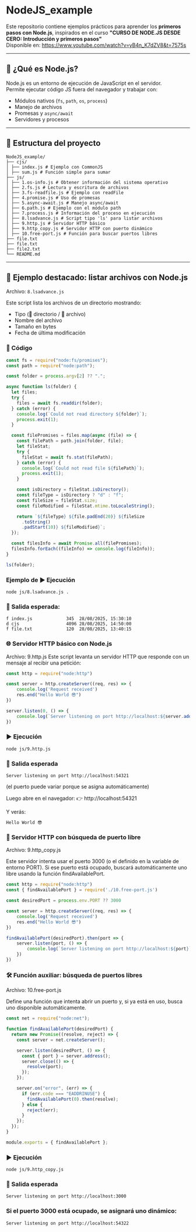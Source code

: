 # NodeJS_example  

Este repositorio contiene ejemplos prácticos para aprender los **primeros pasos con Node.js**, inspirados en el curso **"CURSO DE NODE.JS DESDE CERO: Introducción y primeros pasos"**  
Disponible en: https://www.youtube.com/watch?v=yB4n_K7dZV8&t=7575s


---

## 🚀 ¿Qué es Node.js?  
Node.js es un entorno de ejecución de JavaScript en el servidor.  
Permite ejecutar código JS fuera del navegador y trabajar con:  

- Módulos nativos (`fs`, `path`, `os`, `process`)  
- Manejo de archivos  
- Promesas y `async/await`  
- Servidores y procesos  

---

## 📂 Estructura del proyecto  

```
NodeJS_example/
├── cjs/
│ ├── index.js # Ejemplo con CommonJS
│ ├── sum.js # Función simple para sumar
├── js/
│ ├── 1.os-info.js # Obtener información del sistema operativo
│ ├── 2.fs.js # Lectura y escritura de archivos
│ ├── 3.fs-readfile.js # Ejemplo con readFile
│ ├── 4.promise.js # Uso de promesas
│ ├── 5.async-await.js # Manejo async/await
│ ├── 6.path.js # Ejemplo con el módulo path
│ ├── 7.process.js # Información del proceso en ejecución
│ ├── 8.lsadvance.js # Script tipo 'ls' para listar archivos
│ ├── 9.http.js # Servidor HTTP básico
│ ├── 9.http_copy.js # Servidor HTTP con puerto dinámico
│ ├── 10.free-port.js # Función para buscar puertos libres
├── file.txt
├── file.txt
├── file2.txt
└── README.md

```



---

## 📌 Ejemplo destacado: listar archivos con Node.js  

Archivo: `8.lsadvance.js`  

Este script lista los archivos de un directorio mostrando:  

- Tipo (📁 directorio / 📄 archivo)  
- Nombre del archivo  
- Tamaño en bytes  
- Fecha de última modificación  

### 📄 Código  

```js
const fs = require("node:fs/promises");
const path = require("node:path");

const folder = process.argv[2] ?? ".";

async function ls(folder) {
  let files;
  try {
    files = await fs.readdir(folder);
  } catch (error) {
    console.log(`Could not read directory ${folder}`);
    process.exit(1);
  }

  const filePromises = files.map(async (file) => {
    const filePath = path.join(folder, file);
    let fileStat;
    try {
      fileStat = await fs.stat(filePath);
    } catch (error) {
      console.log(`Could not read file ${filePath}`);
      process.exit(1);
    }

    const isDirectory = fileStat.isDirectory();
    const fileType = isDirectory ? "d" : "f";
    const fileSize = fileStat.size;
    const fileModified = fileStat.mtime.toLocaleString();

    return `${fileType} ${file.padEnd(20)} ${fileSize
      .toString()
      .padStart(10)} ${fileModified}`;
  });

  const filesInfo = await Promise.all(filePromises);
  filesInfo.forEach((fileInfo) => console.log(fileInfo));
}

ls(folder);
```
### Ejemplo de ▶️ Ejecución
```
node js/8.lsadvance.js .

```

### 📌 Salida esperada:

```
f index.js             345  28/08/2025, 15:30:10
d cjs                  4096 28/08/2025, 14:50:00
f file.txt             120  28/08/2025, 13:40:15

```

### 🌐 Servidor HTTP básico con Node.js

Archivo: 9.http.js
Este script levanta un servidor HTTP que responde con un mensaje al recibir una petición:

```js
const http = require("node:http")

const server = http.createServer((req, res) => {
    console.log('Request received')
    res.end("Hello World 😎")
})

server.listen(0, () => {
    console.log(`Server listening on port http://localhost:${server.address().port}`)
})

```
### ▶️ Ejecución
```
node js/9.http.js

```
### 📌 Salida esperada
```
Server listening on port http://localhost:54321

```

(el puerto puede variar porque se asigna automáticamente)

Luego abre en el navegador:
👉 http://localhost:54321

Y verás:

```
Hello World 😎

```

### 🔄 Servidor HTTP con búsqueda de puerto libre

Archivo: 9.http_copy.js

Este servidor intenta usar el puerto 3000 (o el definido en la variable de entorno PORT).
Si ese puerto está ocupado, buscará automáticamente uno libre usando la función findAvailablePort.

``` js
const http = require("node:http")
const { findAvailablePort } = require('./10.free-port.js')

const desiredPort = process.env.PORT ?? 3000

const server = http.createServer((req, res) => {
    console.log('Request received')
    res.end("Hello World 😎")
})

findAvailablePort(desiredPort).then(port => {
    server.listen(port, () => {
        console.log(`Server listening on port http://localhost:${port}`)
    })
})


```

### 🛠️ Función auxiliar: búsqueda de puertos libres

Archivo: 10.free-port.js

Define una función que intenta abrir un puerto y, si ya está en uso, busca uno disponible automáticamente.

```js
const net = require("node:net");

function findAvailablePort(desiredPort) {
  return new Promise((resolve, reject) => {
    const server = net.createServer();

    server.listen(desiredPort, () => {
      const { port } = server.address();
      server.close(() => {
        resolve(port);
      });
    });

    server.on("error", (err) => {
      if (err.code === "EADDRINUSE") {
        findAvailablePort(0).then(resolve);
      } else {
        reject(err);
      }
    });
  });
}

module.exports = { findAvailablePort };

```

### ▶️ Ejecución
```
node js/9.http_copy.js

```

### 📌 Salida esperada

```
Server listening on port http://localhost:3000

```

### Si el puerto 3000 está ocupado, se asignará uno dinámico:
```
Server listening on port http://localhost:54322

```

